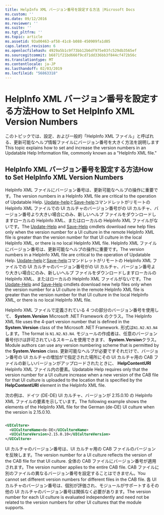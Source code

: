 ```yaml
---
title: HelpInfo XML バージョン番号を設定する方法 |Microsoft Docs
ms.custom: ''
ms.date: 09/12/2016
ms.reviewer: ''
ms.suite: ''
ms.tgt_pltfrm: ''
ms.topic: article
ms.assetid: 93a00463-af58-41c8-b088-450909fa1d05
caps.latest.revision: 6
ms.openlocfilehash: 4929a5b1c9f73bb12b6df975e03fc529db3565ef
ms.sourcegitcommit: b6871f21bd666f9cd71dd336bb3f844cf472b56c
ms.translationtype: MT
ms.contentlocale: ja-JP
ms.lasthandoff: 02/03/2019
ms.locfileid: "56863318"
---
```

# <a name="how-to-set-helpinfo-xml-version-numbers"></a><span data-ttu-id="10c4d-102">HelpInfo XML バージョン番号を設定する方法</span><span class="sxs-lookup"><span data-stu-id="10c4d-102">How to Set HelpInfo XML Version Numbers</span></span>

<span data-ttu-id="10c4d-103">このトピックでは、設定、および一般的「HelpInfo XML ファイル」と呼ばれる、更新可能なヘルプ情報ファイルにバージョン番号を大きく方法を説明します</span><span class="sxs-lookup"><span data-stu-id="10c4d-103">This topic explains how to set and increase the version numbers in an Updatable Help Information file, commonly known as a "HelpInfo XML file."</span></span>

## <a name="how-to-set-helpinfo-xml-version-numbers"></a><span data-ttu-id="10c4d-104">HelpInfo XML バージョン番号を設定する方法</span><span class="sxs-lookup"><span data-stu-id="10c4d-104">How to Set HelpInfo XML Version Numbers</span></span>

<span data-ttu-id="10c4d-105">HelpInfo XML ファイルにバージョン番号は、更新可能なヘルプの操作に重要です。</span><span class="sxs-lookup"><span data-stu-id="10c4d-105">The version numbers in a HelpInfo XML file are critical to the operation of Updatable Help.</span></span> <span data-ttu-id="10c4d-106">[Update-help](/powershell/module/Microsoft.PowerShell.Core/Update-Help)と[Save-help](/powershell/module/Microsoft.PowerShell.Core/Update-Help)コマンドレットがリモートの HelpInfo XML ファイルでの UI カルチャのバージョン番号がの UI カルチャ、バージョン番号より大きい場合にのみ、新しいヘルプ ファイルをダウンロードしますローカルの HelpInfo XML、またはローカルの HelpInfo XML ファイルがないです。</span><span class="sxs-lookup"><span data-stu-id="10c4d-106">The [Update-Help](/powershell/module/Microsoft.PowerShell.Core/Update-Help) and [Save-Help](/powershell/module/Microsoft.PowerShell.Core/Update-Help) cmdlets download new help files only when the version number for a UI culture in the remote HelpInfo XML file is greater than the version number for that UI culture in the local HelpInfo XML, or there is no local HelpInfo XML file.</span></span>
<span data-ttu-id="10c4d-107">HelpInfo XML ファイルにバージョン番号は、更新可能なヘルプの操作に重要です。</span><span class="sxs-lookup"><span data-stu-id="10c4d-107">The version numbers in a HelpInfo XML file are critical to the operation of Updatable Help.</span></span> <span data-ttu-id="10c4d-108">[Update-help](/powershell/module/Microsoft.PowerShell.Core/Update-Help)と[Save-help](/powershell/module/Microsoft.PowerShell.Core/Update-Help)コマンドレットがリモートの HelpInfo XML ファイルでの UI カルチャのバージョン番号がの UI カルチャ、バージョン番号より大きい場合にのみ、新しいヘルプ ファイルをダウンロードしますローカルの HelpInfo XML、またはローカルの HelpInfo XML ファイルがないです。</span><span class="sxs-lookup"><span data-stu-id="10c4d-108">The [Update-Help](/powershell/module/Microsoft.PowerShell.Core/Update-Help) and [Save-Help](/powershell/module/Microsoft.PowerShell.Core/Update-Help) cmdlets download new help files only when the version number for a UI culture in the remote HelpInfo XML file is greater than the version number for that UI culture in the local HelpInfo XML, or there is no local HelpInfo XML file.</span></span>

<span data-ttu-id="10c4d-109">HelpInfo XML ファイルで定義されている 4 つの部分のバージョン番号を使用して、 **System.Version** Microsoft .NET Framework のクラス。</span><span class="sxs-lookup"><span data-stu-id="10c4d-109">The HelpInfo XML file uses the 4-part version number that is defined in the **System.Version** class of the Microsoft .NET Framework.</span></span> <span data-ttu-id="10c4d-110">形式は`N1.N2.N3.N4`します。</span><span class="sxs-lookup"><span data-stu-id="10c4d-110">The format is `N1.N2.N3.N4`.</span></span> <span data-ttu-id="10c4d-111">モジュールの作成者は、任意のバージョン番号付けは許可されているスキームを使用できます、 **System.Version**クラス。</span><span class="sxs-lookup"><span data-stu-id="10c4d-111">Module authors can use any version numbering scheme that is permitted by the **System.Version** class.</span></span> <span data-ttu-id="10c4d-112">更新可能なヘルプが必要ですそれだけで、バージョン番号の UI カルチャの増加がで指定された場所にその UI カルチャ用の CAB ファイルの新しいバージョンがアップロードされたときに、 **HelpContentURI** HelpInfo XML ファイル内の要素。</span><span class="sxs-lookup"><span data-stu-id="10c4d-112">Updatable Help requires only that the version number for a UI culture increase when a new version of the CAB file for that UI culture is uploaded to the location that is specified by the **HelpContentURI** element in the HelpInfo XML file.</span></span>

<span data-ttu-id="10c4d-113">次の例は、ドイツ (DE-DE) UI カルチャ、バージョンが 2.15.0.10 の HelpInfo XML ファイルの要素を示しています。</span><span class="sxs-lookup"><span data-stu-id="10c4d-113">The following example shows the elements of the HelpInfo XML file for the German (de-DE) UI culture when the version is 2.15.0.10.</span></span>

```xml

<UICulture>
  <UICultureName>de-DE</UICultureName>
  <UICultureVersion>2.15.0.10</UICultureVersion>
</UICulture>
```

<span data-ttu-id="10c4d-114">UI カルチャのバージョン番号は、UI カルチャ用の CAB ファイルのバージョンを反映します。</span><span class="sxs-lookup"><span data-stu-id="10c4d-114">The version number for a UI culture reflects the version of the CAB file for that UI culture.</span></span> <span data-ttu-id="10c4d-115">全体の CAB ファイルにバージョン番号が適用されます。</span><span class="sxs-lookup"><span data-stu-id="10c4d-115">The version number applies to the entire CAB file.</span></span> <span data-ttu-id="10c4d-116">CAB ファイルに別のファイルの異なるバージョン番号を設定することはできません。</span><span class="sxs-lookup"><span data-stu-id="10c4d-116">You cannot set different version numbers for different files in the CAB file.</span></span> <span data-ttu-id="10c4d-117">各 UI カルチャのバージョン番号は、個別が評価され、モジュールがサポートするその他の UI カルチャのバージョン番号は関係なく必要があります。</span><span class="sxs-lookup"><span data-stu-id="10c4d-117">The version number for each UI culture is evaluated independently and need not be related to the version numbers for other UI cultures that the module supports.</span></span>